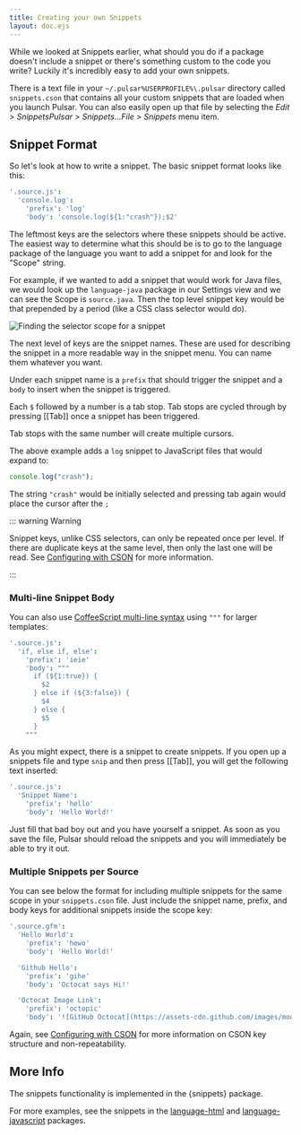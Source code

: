 ```yaml
---
title: Creating your own Snippets
layout: doc.ejs
---
```


While we looked at Snippets earlier, what should you do if a package doesn't include a snippet or there's something custom to the code you write? Luckily it's incredibly easy to add your own snippets.

There is a text file in your <span class="platform-linux platform-mac">`~/.pulsar`</span><span class="platform-win">`%USERPROFILE%\.pulsar`</span> directory called `snippets.cson` that contains all your custom snippets that are loaded when you launch Pulsar. You can also easily open up that file by selecting the <span class="platform-linux">_Edit > Snippets_</span><span class="platform-mac">_Pulsar > Snippets…_</span><span class="platform-win">_File > Snippets_</span> menu item.

## Snippet Format

So let's look at how to write a snippet. The basic snippet format looks like this:

```coffee
'.source.js':
  'console.log':
    'prefix': 'log'
    'body': 'console.log(${1:"crash"});$2'
```

The leftmost keys are the selectors where these snippets should be active. The easiest way to determine what this should be is to go to the language package of the language you want to add a snippet for and look for the "Scope" string.

For example, if we wanted to add a snippet that would work for Java files, we would look up the `language-java` package in our Settings view and we can see the Scope is `source.java`. Then the top level snippet key would be that prepended by a period (like a CSS class selector would do).

![Finding the selector scope for a snippet](/img/atom/snippet-scope.png "Finding the selector scope for a snippet")

The next level of keys are the snippet names. These are used for describing the snippet in a more readable way in the snippet menu. You can name them whatever you want.

Under each snippet name is a `prefix` that should trigger the snippet and a `body` to insert when the snippet is triggered.

Each `$` followed by a number is a tab stop. Tab stops are cycled through by pressing [[Tab]] once a snippet has been triggered.

Tab stops with the same number will create multiple cursors.

The above example adds a `log` snippet to JavaScript files that would expand to:

```javascript
console.log("crash");
```

The string `"crash"` would be initially selected and pressing tab again would place the cursor after the `;`

::: warning Warning

Snippet keys, unlike CSS selectors, can only be repeated once per level. If there are duplicate keys at the same level, then only the last one will be read. See [Configuring with CSON](/customize-pulsar/configuring-with-cson/) for more information.

:::

### Multi-line Snippet Body

You can also use [CoffeeScript multi-line syntax](http://coffeescript.org/#strings) using `"""` for larger templates:

```coffee
'.source.js':
  'if, else if, else':
    'prefix': 'ieie'
    'body': """
      if (${1:true}) {
        $2
      } else if (${3:false}) {
        $4
      } else {
        $5
      }
    """
```

As you might expect, there is a snippet to create snippets. If you open up a snippets file and type `snip` and then press [[Tab]], you will get the following text inserted:

```coffee
'.source.js':
  'Snippet Name':
    'prefix': 'hello'
    'body': 'Hello World!'
```

Just fill that bad boy out and you have yourself a snippet. As soon as you save the file, Pulsar should reload the snippets and you will immediately be able to try it out.

### Multiple Snippets per Source

You can see below the format for including multiple snippets for the same scope in your `snippets.cson` file. Just include the snippet name, prefix, and body keys for additional snippets inside the scope key:

```coffee
'.source.gfm':
  'Hello World':
    'prefix': 'hewo'
    'body': 'Hello World!'

  'Github Hello':
    'prefix': 'gihe'
    'body': 'Octocat says Hi!'

  'Octocat Image Link':
    'prefix': 'octopic'
    'body': '![GitHub Octocat](https://assets-cdn.github.com/images/modules/logos_page/Octocat.png)'
```

Again, see [Configuring with CSON](/customize-pulsar/configuring-with-cson/) for more information on CSON key structure and non-repeatability.

## More Info

The snippets functionality is implemented in the {snippets} package.

For more examples, see the snippets in the [language-html](https://github.com/pulsar-edit/pulsar/tree/HEAD/packages/language-html/snippets/language-html.cson) and [language-javascript](https://github.com/pulsar-edit/pulsar/tree/HEAD/packages/language-javascript/snippets/language-javascript.cson) packages.
